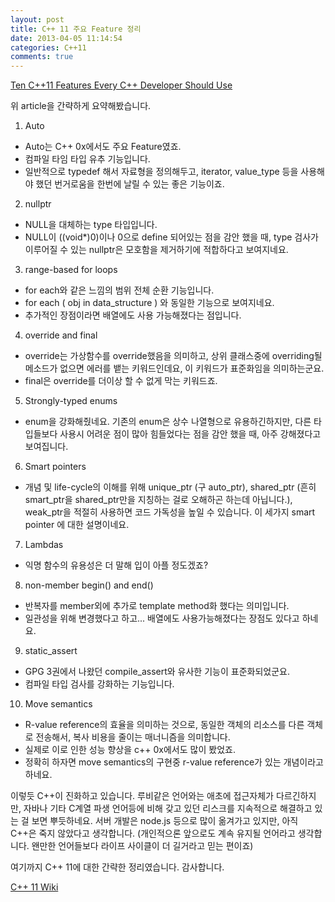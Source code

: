 ```yaml
---
layout: post
title: C++ 11 주요 Feature 정리
date: 2013-04-05 11:14:54
categories: C++11
comments: true
---
```

[Ten C++11 Features Every C++ Developer Should Use](http://www.codeproject.com/Articles/570638/Ten-Cplusplus11-Features-Every-Cplusplus-Developer)

위 article을 간략하게 요약해봤습니다.

1. Auto
* Auto는 C++ 0x에서도 주요 Feature였죠.
* 컴파일 타임 타입 유추 기능입니다.
* 일반적으로 typedef 해서 자료형을 정의해두고, iterator, value_type 등을 사용해야 했던 번거로움을 한번에 날릴 수 있는 좋은 기능이죠.

2. nullptr
* NULL을 대체하는 type 타입입니다.
* NULL이 ((void*)0)이나 0으로 define 되어있는 점을 감안 했을 때, type 검사가 이루어질 수 있는 nullptr은 모호함을 제거하기에 적합하다고 보여지네요.

3. range-based for loops
* for each와 같은 느낌의 범위 전체 순환 기능입니다.
* for each ( obj in data_structure ) 와 동일한 기능으로 보여지네요.
* 추가적인 장점이라면 배열에도 사용 가능해졌다는 점입니다.

4. override and final
* override는 가상함수를 override했음을 의미하고, 상위 클래스중에 overriding될 메소드가 없으면 에러를 뱉는 키워드인데요, 이 키워드가 표준화임을 의미하는군요.
* final은 override를 더이상 할 수 없게 막는 키워드죠.

5. Strongly-typed enums
* enum을 강화해줬네요. 기존의 enum은 상수 나열형으로 유용하긴하지만, 다른 타입들보다 사용시 어려운 점이 많아 힘들었다는 점을 감안 했을 때, 아주 강해졌다고 보여집니다.

6. Smart pointers
* 개념 및 life-cycle의 이해를 위해 unique_ptr (구 auto_ptr), shared_ptr (흔히 smart_ptr을 shared_ptr만을 지칭하는 걸로 오해하곤 하는데 아닙니다.), weak_ptr을 적절히 사용하면 코드 가독성을 높일 수 있습니다.
이 세가지 smart pointer 에 대한 설명이네요.

7. Lambdas
* 익명 함수의 유용성은 더 말해 입이 아플 정도겠죠?

8. non-member begin() and end()
* 반복자를 member외에 추가로 template method화 했다는 의미입니다.
* 일관성을 위해 변경했다고 하고... 배열에도 사용가능해졌다는 장점도 있다고 하네요.

9. static_assert
* GPG 3권에서 나왔던 compile_assert와 유사한 기능이 표준화되었군요.
* 컴파일 타입 검사를 강화하는 기능입니다.

10. Move semantics
* R-value reference의 효율을 의미하는 것으로, 동일한 객체의 리소스를 다른 객체로 전송해서, 복사 비용을 줄이는 매너니즘을 의미합니다.
* 실제로 이로 인한 성능 향상을 c++ 0x에서도 많이 봤었죠.
* 정확히 하자면 move semantics의 구현중 r-value reference가 있는 개념이라고 하네요.

이렇듯 C++이 진화하고 있습니다.
루비같은 언어와는 애초에 접근자체가 다르긴하지만, 자바나 기타 C계열 파생 언어등에 비해 갖고 있던 리스크를 지속적으로 해결하고 있는 걸 보면 뿌듯하네요.
서버 개발은 node.js 등으로 많이 옮겨가고 있지만, 아직 C++은 죽지 않았다고 생각합니다. (개인적으론 앞으로도 계속 유지될 언어라고 생각합니다. 왠만한 언어들보다 라이프 사이클이 더 길거라고 믿는 편이죠)

여기까지 C++ 11에 대한 간략한 정리였습니다. 감사합니다.

[C++ 11 Wiki](http://ko.wikipedia.org/wiki/C%2B%2B11)